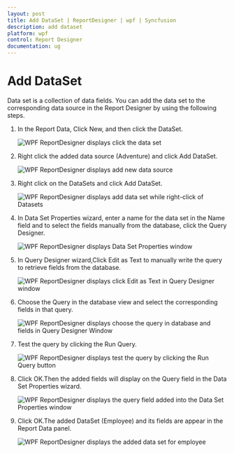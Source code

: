 ```yaml
---
layout: post
title: Add DataSet | ReportDesigner | wpf | Syncfusion
description: add dataset
platform: wpf
control: Report Designer
documentation: ug
---
```


# Add DataSet

Data set is a collection of data fields. You can add the data set to the corresponding data source in the Report Designer by using the following steps. 

1. In the Report Data, Click New, and then click the DataSet.

   ![WPF ReportDesigner displays click the data set](Add-DataSet_images/Add-DataSet_img1.png)

2. Right click the added data source (Adventure) and click Add DataSet.

   ![WPF ReportDesigner displays add new data source](Add-DataSet_images/Add-DataSet_img2.png)

3. Right click on the DataSets and click Add DataSet.

   ![WPF ReportDesigner displays add data set while right-click of Datasets](Add-DataSet_images/Add-DataSet_img3.png)

4. In Data Set Properties wizard, enter a name for the data set in the Name field and to select the fields manually from the database, click the Query Designer.

   ![WPF ReportDesigner displays Data Set Properties window](Add-DataSet_images/Add-DataSet_img4.png)

5. In Query Designer wizard,Click Edit as Text to manually write the query to retrieve fields from the database.

   ![WPF ReportDesigner displays click Edit as Text in Query Designer window](Add-DataSet_images/Add-DataSet_img5.png)

6. Choose the Query in the database view and select the corresponding fields in that query.

   ![WPF ReportDesigner displays choose the query in database and fields in Query Designer Window](Add-DataSet_images/Add-DataSet_img6.png)

7. Test the query by clicking the Run Query.

   ![WPF ReportDesigner displays test the query by clicking the Run Query button](Add-DataSet_images/Add-DataSet_img7.png)

8. Click OK.Then the added fields will display on the Query field in the Data Set Properties wizard.

   ![WPF ReportDesigner displays the query field added into the Data Set Properties window](Add-DataSet_images/Add-DataSet_img8.png)

9. Click OK.The added DataSet (Employee) and its fields are appear in the Report Data panel. 

   ![WPF ReportDesigner displays the added data set for employee](Add-DataSet_images/Add-DataSet_img9.png)

